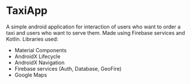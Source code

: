 # TaxiApp

A simple android application for interaction of users who want to order a taxi and users who want to serve them. Made using Firebase services and Kotlin. Libraries used:

- Material Components
- AndroidX Lifecycle
- AndroidX Navigation
- Firebase services (Auth, Database, GeoFire)
- Google Maps
